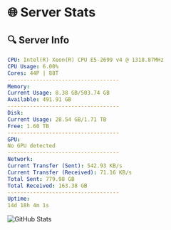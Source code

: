 # 🌐 Server Stats
## 🔍 Server Info
```yaml
CPU: Intel(R) Xeon(R) CPU E5-2699 v4 @ 1318.87MHz
CPU Usage: 6.00%
Cores: 44P | 88T
-----------------------------------
Memory:
Current Usage: 8.38 GB/503.74 GB
Available: 491.91 GB
-----------------------------------
Disk:
Current Usage: 28.54 GB/1.71 TB
Free: 1.60 TB
-----------------------------------
GPU:
No GPU detected
-----------------------------------
Network:
Current Transfer (Sent): 542.93 KB/s
Current Transfer (Received): 71.16 KB/s
Total Sent: 779.98 GB
Total Received: 163.38 GB
-----------------------------------
Uptime:
14d 18h 4m 1s
```
![GitHub Stats](https://img.shields.io/badge/Updated-2025-05-04_11:12:49-blue)